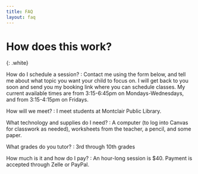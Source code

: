 ```yaml
---
title: FAQ
layout: faq
---
```


# How does this work?
{: .white}

How do I schedule a session?
: Contact me using the form below, and tell me about what topic you want your child to focus on. I will get back to you soon and send you my booking link where you can schedule classes. My current available times are from 3:15-6:45pm on Mondays-Wednesdays, and from 3:15-4:15pm on Fridays.

How will we meet?
: I meet students at Montclair Public Library.

What technology and supplies do I need?
: A computer (to log into Canvas for classwork as needed), worksheets from the teacher, a pencil, and some paper.

What grades do you tutor?
: 3rd through 10th grades

How much is it and how do I pay?
: An hour-long session is $40. Payment is accepted through Zelle or PayPal.
